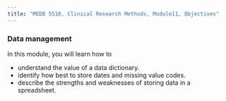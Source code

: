 ```yaml
---
title: "MEDB 5510, Clinical Research Methods, Module11, Objectives"
---
```


### Data management

In this module, you will learn how to

+ understand the value of a data dictionary.
+ identify how best to store dates and missing value codes.
+ describe the strengths and weaknesses of storing data in a spreadsheet.
